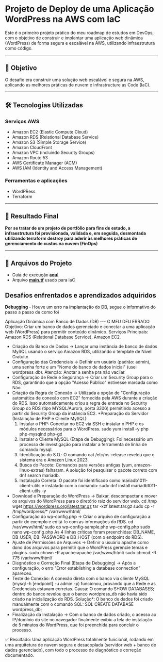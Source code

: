# Projeto de Deploy de uma Aplicação WordPress na AWS com IaC

Este é o primeiro projeto prático do meu roadmap de estudos em DevOps, com o objetivo de construir e implantar uma aplicação web dinâmica (WordPress) de forma segura e escalável na AWS, utilizando infraestrutura como código.

---

## 🎯 Objetivo

O desafio era construir uma solução web escalável e segura na AWS, aplicando as melhores práticas de nuvem e Infrastructure as Code (IaC).

---

## 🛠️ Tecnologias Utilizadas

### Serviços AWS
* Amazon EC2 (Elastic Compute Cloud)
* Amazon RDS (Relational Database Service)
* Amazon S3 (Simple Storage Service)
* Amazon CloudFront
* Amazon VPC (incluindo Security Groups)
* Amazon Route 53
* AWS Certificate Manager (ACM)
* AWS IAM (Identity and Access Management)

### Ferramentas e aplicações
* WordPRess
* Terraform

---

## 🚀 Resultado Final

**Por se tratar de um projeto de portfólio para fins de estudo, a infraestrutura foi provisionada, validada e, em seguida, desmontada utilizando terraform destroy para aderir às melhores práticas de gerenciamento de custos na nuvem (FinOps)**

---

## 📂 Arquivos do Projeto

* Guia de execução [**aqui**](https://github.com/julioccamargo/artigos/blob/main/01-como-criar-site-estatico-aws.md)
* Arquivo [**main.tf**](main.tf) usado para IaC

## Desafios enfrentados e aprendizados adquiridos
**Debugging** - Houve um erro na implantação do DB, segue o informativo do passo a passo de como foi

Aplicação Dinâmica com Banco de Dados (DB) --- O MEU DEU ERRADO
Objetivo: Criar um banco de dados gerenciado e conectar a uma aplicação web (WordPress) para permitir conteúdo dinâmico. Serviços Principais: Amazon RDS (Relational Database Service), Amazon EC2.

* Criação do Banco de Dados → Lançar uma instância de banco de dados MySQL usando o serviço Amazon RDS, utilizando o template de Nível Gratuito.
* Configuração das Credenciais → Definir um usuário (padrão: admin), uma senha forte e um "Nome do banco de dados inicial" (usei wordpress_db). Atenção: Anotar a senha pra não vacilar.
* Configuração de Rede e Segurança → Criar um Security Group para o RDS, garantindo que a opção "Acesso Público" estivesse marcada como Não.
* Criação da Regra de Conexão → Utilizada a opção de "Configuração automática de conexão com EC2" fornecida pela AWS durante a criação do RDS. Isso automaticamente criou a regra de entrada no Security Group do RDS (tipo MYSQL/Aurora, porta 3306) permitindo acesso a partir do Security Group da instância EC2.
*Preparação do Servidor (Instalação de PHP e Cliente MySQL) 
    1. Instalar o PHP: Conectar no EC2 via SSH e instalar o PHP e os módulos necessários para o WordPress. sudo yum install -y php php-mysqlnd php-gd
    2. Instalar o Cliente MySQL (Etapa de Debugging): Foi necessário um processo de investigação para instalar a ferramenta de linha de comando mysql.
    3. Identificação do S.O.: O comando cat /etc/os-release revelou que o sistema era o Amazon Linux 2023.
    4. Busca do Pacote: Comandos para versões antigas (yum, amazon-linux-extras) falharam. A solução foi pesquisar o pacote correto com dnf search mariadb.
    5. Instalação Correta: O pacote foi identificado como mariadb1011-client-utils e instalado com o comando: sudo dnf install mariadb1011-client-utils -y
* Download e Preparação do WordPress → Baixar, descompactar e mover os arquivos do WordPress para o diretório raiz do servidor web. cd /tmp wget https://wordpress.org/latest.tar.gz tar -xzf latest.tar.gz sudo cp -r /tmp/wordpress/* /var/www/html/
* Configuração do wp-config.php → Criar o arquivo de configuração a partir do exemplo e editá-lo com as informações do RDS. cd /var/www/html/ sudo cp wp-config-sample.php wp-config.php sudo nano wp-config.php As 4 linhas críticas foram preenchidas:   DB_NAME, DB_USER, DB_PASSWORD e DB_HOST (com o endpoint do RDS).
* Ajuste de Permissões de Arquivos → Definir o usuário apache como dono dos arquivos para permitir que o WordPress gerencie temas e plugins. sudo chown -R apache:apache /var/www/html/ sudo chmod -R 775 /var/www/html/
* Diagnóstico e Correção Final (Etapa de Debugging) → Após a configuração, o erro "Error establishing a database connection" apareceu.
* Teste de Conexão: A conexão direta com o banco via cliente MySQL (mysql -h [endpoint] -u admin -p) funcionou, provando que a Rede e as Credenciais estavam corretas. Causa: O comando SHOW DATABASES; dentro do banco revelou que o banco wordpress_db não havia sido criado na inicialização do RDS. Solução*: O banco de dados foi criado manualmente com o comando SQL: SQL CREATE DATABASE wordpress_db;
* Finalização da Instalação → Com o banco de dados criado, o acesso ao IP/domínio do site no navegador finalmente exibiu a tela de instalação de 5 minutos do WordPress, que foi preenchida para concluir o processo.

✅ Resultado: Uma aplicação WordPress totalmente funcional, rodando em uma arquitetura de nuvem segura e desacoplada (servidor web + banco de dados gerenciado), com todo o processo de diagnóstico e correção documentado.
